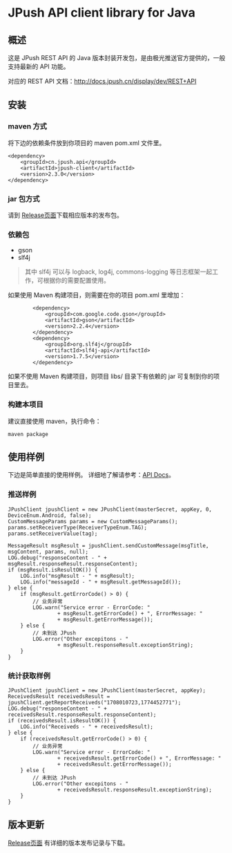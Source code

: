 # JPush API client library for Java

## 概述
这是 JPush REST API 的 Java 版本封装开发包，是由极光推送官方提供的，一般支持最新的 API 功能。

对应的 REST API 文档：<http://docs.jpush.cn/display/dev/REST+API>

## 安装

### maven 方式
将下边的依赖条件放到你项目的 maven pom.xml 文件里。

```
<dependency>
    <groupId>cn.jpush.api</groupId>
    <artifactId>jpush-client</artifactId>
    <version>2.3.0</version>
</dependency>
```
### jar 包方式

请到 [Release页面](https://github.com/jpush/jpush-api-java-client/releases)下载相应版本的发布包。

### 依赖包
* gson
* slf4j

> 其中 slf4j 可以与 logback, log4j, commons-logging 等日志框架一起工作，可根据你的需要配置使用。

如果使用 Maven 构建项目，则需要在你的项目 pom.xml 里增加：
```
		<dependency>
			<groupId>com.google.code.gson</groupId>
			<artifactId>gson</artifactId>
			<version>2.2.4</version>
		</dependency>
		<dependency>
			<groupId>org.slf4j</groupId>
			<artifactId>slf4j-api</artifactId>
			<version>1.7.5</version>
		</dependency>
```

如果不使用 Maven 构建项目，则项目 libs/ 目录下有依赖的 jar 可复制到你的项目里去。

### 构建本项目
建议直接使用 maven，执行命令：
```
maven package 
```

## 使用样例
下边是简单直接的使用样例。
详细地了解请参考：[API Docs](http://jpush.github.io/jpush-api-java-client/apidocs/)。

### 推送样例

```
JPushClient jpushClient = new JPushClient(masterSecret, appKey, 0, DeviceEnum.Android, false);
CustomMessageParams params = new CustomMessageParams();
params.setReceiverType(ReceiverTypeEnum.TAG);
params.setReceiverValue(tag);

MessageResult msgResult = jpushClient.sendCustomMessage(msgTitle, msgContent, params, null);
LOG.debug("responseContent - " + msgResult.responseResult.responseContent);
if (msgResult.isResultOK()) {
    LOG.info("msgResult - " + msgResult);
    LOG.info("messageId - " + msgResult.getMessageId());
} else {
    if (msgResult.getErrorCode() > 0) {
        // 业务异常
        LOG.warn("Service error - ErrorCode: "
                + msgResult.getErrorCode() + ", ErrorMessage: "
                + msgResult.getErrorMessage());
    } else {
        // 未到达 JPush 
        LOG.error("Other excepitons - "
                + msgResult.responseResult.exceptionString);
    }
}
```

### 统计获取样例

```
JPushClient jpushClient = new JPushClient(masterSecret, appKey);
ReceivedsResult receivedsResult = jpushClient.getReportReceiveds("1708010723,1774452771");
LOG.debug("responseContent - " + receivedsResult.responseResult.responseContent);
if (receivedsResult.isResultOK()) {
    LOG.info("Receiveds - " + receivedsResult);
} else {
    if (receivedsResult.getErrorCode() > 0) {
        // 业务异常
        LOG.warn("Service error - ErrorCode: "
                + receivedsResult.getErrorCode() + ", ErrorMessage: "
                + receivedsResult.getErrorMessage());
    } else {
        // 未到达 JPush
        LOG.error("Other excepitons - "
                + receivedsResult.responseResult.exceptionString);
    }
}
```


## 版本更新

[Release页面](https://github.com/jpush/jpush-api-java-client/releases) 有详细的版本发布记录与下载。




